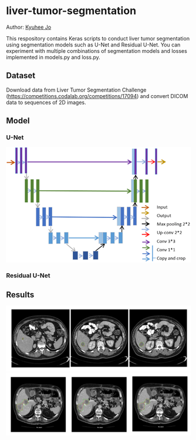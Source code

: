 # liver-tumor-segmentation
Author: [Kyuhee Jo](kjo3@jhu.edu)

This respository contains Keras scripts to conduct liver tumor segmentation using segmentation models such as U-Net and Residual U-Net.
You can experiment with multiple combinations of segmentation models and losses implemented in models.py and loss.py. 

## Dataset

Download data from Liver Tumor Segmentation Challenge (https://competitions.codalab.org/competitions/17094) and convert DICOM data to sequences of 2D images. 

## Model


### U-Net
![unet](info/unet.png)

### Residual U-Net


## Results

![example](info/example1.png)
![example](info/example2.png)


